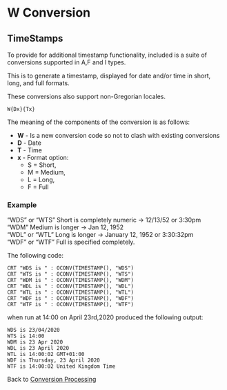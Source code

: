 # W Conversion

<PageHeader />

## TimeStamps  

To provide for additional timestamp functionality, included is a suite of conversions supported in A,F and I types.  

This is to generate a timestamp, displayed for date and/or time in short, long, and full formats.  

These conversions also support non-Gregorian locales.  

```
W{Dx}{Tx}
```

The meaning of the components of the conversion is as follows:  

- **W** - Is a new conversion code so not to clash with existing conversions
- **D** - Date
- **T** - Time
- **x** - Format option:  
  - S = Short,  
  - M = Medium,  
  - L = Long,  
  - F = Full

### Example

“WDS” or “WTS” Short is completely numeric -> 12/13/52 or 3:30pm  
“WDM” Medium is longer -> Jan 12, 1952  
“WDL” or “WTL” Long is longer -> January 12, 1952 or 3:30:32pm  
“WDF” or “WTF” Full is specified completely.  

The following code:

```
CRT "WDS is " : OCONV(TIMESTAMP(), "WDS")
CRT "WTS is " : OCONV(TIMESTAMP(), "WTS")
CRT "WDM is " : OCONV(TIMESTAMP(), "WDM")
CRT "WDL is " : OCONV(TIMESTAMP(), "WDL")
CRT "WTL is " : OCONV(TIMESTAMP(), "WTL")
CRT "WDF is " : OCONV(TIMESTAMP(), "WDF")
CRT "WTF is " : OCONV(TIMESTAMP(), "WTF")
```

when run at 14:00 on April 23rd,2020 produced the following output:

```
WDS is 23/04/2020
WTS is 14:00
WDM is 23 Apr 2020
WDL is 23 April 2020
WTL is 14:00:02 GMT+01:00
WDF is Thursday, 23 April 2020
WTF is 14:00:02 United Kingdom Time
```

Back to [Conversion Processing](./../conversion-processing/README.md)

<PageFooter />

